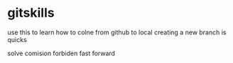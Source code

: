 # gitskills
use this to learn how to colne from github to local
creating a new branch is quicks

solve comision
forbiden fast forward 

